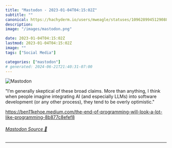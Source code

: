 ```yaml
---
title: "Mastodon - 2023-01-04T04:15:02Z"
subtitle: ""
canonical: https://hachyderm.io/users/mweagle/statuses/109628994512908806
description:
image: "/images/mastodon.png"

date: 2023-01-04T04:15:02Z
lastmod: 2023-01-04T04:15:02Z
image: ""
tags: ["Social Media"]

categories: ["mastodon"]
# generated: 2024-06-21T21:40:31-07:00
---
```

![Mastodon](/images/mastodon.png)

<p>&quot;I’m generally skeptical of these broad claims. More than anything, I think when people imagine integrating AI (and especially LLMs) into software development (or any other process), they tend to be overly optimistic.&quot;</p><p><a href="https://ben11kehoe.medium.com/the-end-of-programming-will-look-a-lot-like-programming-8b877c8efef8" target="_blank" rel="nofollow noopener noreferrer" translate="no"><span class="invisible">https://</span><span class="ellipsis">ben11kehoe.medium.com/the-end-</span><span class="invisible">of-programming-will-look-a-lot-like-programming-8b877c8efef8</span></a></p>


###### [Mastodon Source 🐘](https://hachyderm.io/@mweagle/109628994512908806)

___
